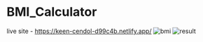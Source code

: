 # BMI_Calculator
live site - https://keen-cendol-d99c4b.netlify.app/
![bmi](https://github.com/sakshichoudhary12/BMI_Calculator/assets/137709066/daa15324-2fd5-440f-9f5f-601d67fd4f7b)
![result](https://github.com/sakshichoudhary12/BMI_Calculator/assets/137709066/815f764b-f9af-46ce-a5fa-cf8d31799bb4)

